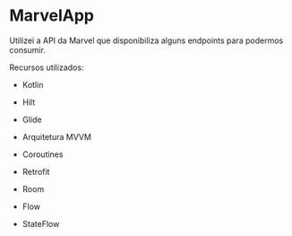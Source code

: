 # MarvelApp

Utilizei a API da Marvel que disponibiliza alguns endpoints para podermos consumir.

Recursos utilizados:

- Kotlin

- Hilt

- Glide

- Arquitetura MVVM

- Coroutines

- Retrofit

- Room

- Flow

- StateFlow
